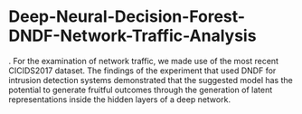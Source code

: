 # Deep-Neural-Decision-Forest-DNDF-Network-Traffic-Analysis
. For the examination of network traffic, we made use of the most recent CICIDS2017 dataset. The findings of the experiment that used DNDF for intrusion detection systems demonstrated that the suggested model has the potential to generate fruitful outcomes through the generation of latent representations inside the hidden layers of a deep network.
